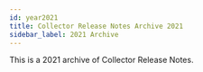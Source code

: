 ```yaml
---
id: year2021
title: Collector Release Notes Archive 2021
sidebar_label: 2021 Archive
---
```


This is a 2021 archive of Collector Release Notes.

